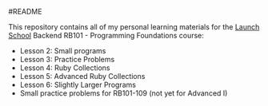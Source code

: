 #README

This repository contains all of my personal learning materials for the [Launch School](https://launchschool.com/course_catalog) Backend RB101 - Programming Foundations course:

- Lesson 2: Small programs
- Lesson 3: Practice Problems
- Lesson 4: Ruby Collections
- Lesson 5: Advanced Ruby Collections
- Lesson 6: Slightly Larger Programs
- Small practice problems for RB101-109 (not yet for Advanced I)

